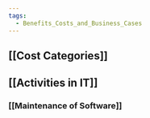 ```yaml
---
tags:
  - Benefits_Costs_and_Business_Cases
---
```

## [[Cost Categories]]
## [[Activities in IT]]
### [[Maintenance of Software]]